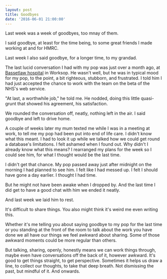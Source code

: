 ```yaml
---
layout: post
title: Goodbyes
date: '2016-06-01 21:00:00'
---
```

Last week was a week of goodbyes, too mnay of them.

I said goodbye, at least for the time being, to some great friends I made working at and for HMRC.

Last week I also said goodbye, for a longer time, to my grandad.

The last lucid conversation I had with my pop was just over a month ago, at [Bassetlaw hospital](http://www.nhs.uk/Services/hospitals/Overview/DefaultView.aspx?id=1089) in Worksop. He wasn't well, but he was in typical mood for my pop, to the point, a bit righteous, stubborn, and frustrated. I told him I had just accepted the chance to work with the team on the beta of the NHS's web service.

"At last, a worthwhile job," he told me. He nodded, doing this little quasi-grunt that showed his agreement, his satisfaction.

We rounded the conversation off, neatly, nothing left in the air. I said goodbye and left to drive home.

A couple of weeks later my mum texted me while I was in a meeting at work, to tell me my pop had been put into end of life care. I didn't know what this meant. I had to look it up while we talked how we could get round a database's limitations. I felt ashamed when I found out. Why didn't I already know what this means? I rearranged my plans for the week so I could see him, for what I thought would be the last time.

I didn't get that chance. My pop passed away just after midnight on the morning I had planned to see him. I felt like I had messed up. I felt I should have gone a day earlier. I thought I had time.

But he might not have been awake when I dropped by. And the last time I did get to have a good chat with him we ended it neatly.

And last week we laid him to rest.

It's difficult to share things. You also might think it's weird me even writing this.

Whether it's me telling you about saying goodbye to my pop for the last time or you standing at the front of the room to talk about the work you have done we all have our things we feel awkward about sharing. Some of those awkward moments could be more regular than others.

But talking, sharing, openly, honestly means we can work things through, maybe even have conversations off the back of it, however awkward. It's good to get things straight, to get perspective. Sometimes it helps us draw a line, to collect our thoughts, to take that deep breath. Not dismissing the past, but mindful of it. And onwards.
